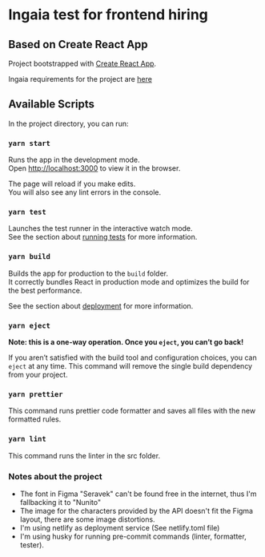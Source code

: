 # Ingaia test for frontend hiring

## Based on Create React App

Project bootstrapped with [Create React App](https://github.com/facebook/create-react-app).

Ingaia requirements for the project are [here](https://github.com/ingaia/frontend-challenge)

## Available Scripts

In the project directory, you can run:

### `yarn start`

Runs the app in the development mode.\
Open [http://localhost:3000](http://localhost:3000) to view it in the browser.

The page will reload if you make edits.\
You will also see any lint errors in the console.

### `yarn test`

Launches the test runner in the interactive watch mode.\
See the section about [running tests](https://facebook.github.io/create-react-app/docs/running-tests) for more information.

### `yarn build`

Builds the app for production to the `build` folder.\
It correctly bundles React in production mode and optimizes the build for the best performance.

See the section about [deployment](https://facebook.github.io/create-react-app/docs/deployment) for more information.

### `yarn eject`

**Note: this is a one-way operation. Once you `eject`, you can’t go back!**

If you aren’t satisfied with the build tool and configuration choices, you can `eject` at any time. This command will remove the single build dependency from your project.

### `yarn prettier`

This command runs prettier code formatter and saves all files with the new formatted rules.

### `yarn lint`

This command runs the linter in the src folder.

### Notes about the project

- The font in Figma "Seravek" can't be found free in the internet, thus I'm fallbacking it to "Nunito"
- The image for the characters provided by the API doesn't fit the Figma layout, there are some image distortions.
- I'm using netlify as deployment service (See netlify.toml file)
- I'm using husky for running pre-commit commands (linter, formatter, tester).
